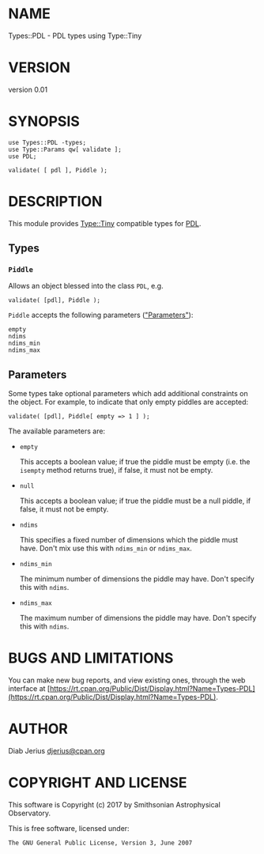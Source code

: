 # NAME

Types::PDL - PDL types using Type::Tiny

# VERSION

version 0.01

# SYNOPSIS

    use Types::PDL -types;
    use Type::Params qw[ validate ];
    use PDL;

    validate( [ pdl ], Piddle );

# DESCRIPTION

This module provides [Type::Tiny](https://metacpan.org/pod/Type::Tiny) compatible types for [PDL](https://metacpan.org/pod/PDL).

## Types

### `Piddle`

Allows an object blessed into the class `PDL`, e.g.

    validate( [pdl], Piddle );

`Piddle` accepts the following parameters (["Parameters"](#parameters)):

    empty
    ndims
    ndims_min
    ndims_max

## Parameters

Some types take optional parameters which add additional constraints on
the object.  For example, to indicate that only empty piddles are accepted:

    validate( [pdl], Piddle[ empty => 1 ] );

The available parameters are:

- `empty`

    This accepts a boolean value; if true the piddle must be empty
    (i.e. the `isempty` method returns true), if false, it must not be
    empty.

- `null`

    This accepts a boolean value; if true the piddle must be a null piddle, if false, it must not be
    empty.

- `ndims`

    This specifies a fixed number of dimensions which the piddle must have. Don't mix use this
    with `ndims_min` or `ndims_max`.

- `ndims_min`

    The minimum number of dimensions the piddle may have. Don't specify this with `ndims`.

- `ndims_max`

    The maximum number of dimensions the piddle may have. Don't specify this with `ndims`.

# BUGS AND LIMITATIONS

You can make new bug reports, and view existing ones, through the
web interface at [https://rt.cpan.org/Public/Dist/Display.html?Name=Types-PDL](https://rt.cpan.org/Public/Dist/Display.html?Name=Types-PDL).

# AUTHOR

Diab Jerius <djerius@cpan.org>

# COPYRIGHT AND LICENSE

This software is Copyright (c) 2017 by Smithsonian Astrophysical Observatory.

This is free software, licensed under:

    The GNU General Public License, Version 3, June 2007
